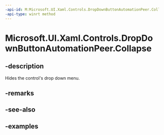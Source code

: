 ```yaml
---
-api-id: M:Microsoft.UI.Xaml.Controls.DropDownButtonAutomationPeer.Collapse
-api-type: winrt method
---
```

<!-- Method syntax.
public void DropDownButtonAutomationPeer.Collapse()
-->

# Microsoft.UI.Xaml.Controls.DropDownButtonAutomationPeer.Collapse


## -description

Hides the control's drop down menu.


## -remarks


## -see-also


## -examples


